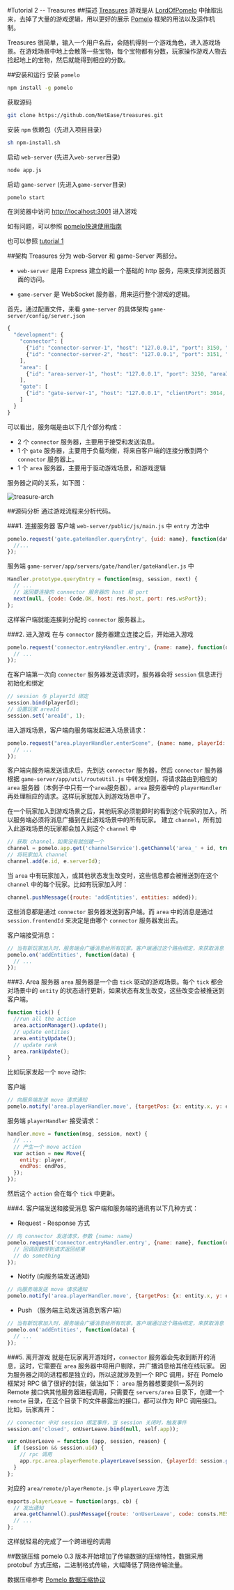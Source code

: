 #Tutorial 2 -- Treasures
##描述
[Treasures](https://github.com/NetEase/treasures) 游戏是从 [LordOfPomelo](https://github.com/NetEase/lordofpomelo) 中抽取出来，去掉了大量的游戏逻辑，用以更好的展示 [Pomelo](https://github.com/NetEase/pomelo) 框架的用法以及运作机制。

Treasures 很简单，输入一个用户名后，会随机得到一个游戏角色，进入游戏场景。在游戏场景中地上会散落一些宝物，每个宝物都有分数，玩家操作游戏人物去捡起地上的宝物，然后就能得到相应的分数。

##安装和运行
安装 `pomelo`

```bash
npm install -g pomelo
```
获取源码
```bash
git clone https://github.com/NetEase/treasures.git
```
安装 `npm` 依赖包（先进入项目目录）
```bash
sh npm-install.sh
```
启动 `web-server`  (先进入`web-server`目录)
```bash
node app.js
```
启动 `game-server` (先进入`game-server`目录)
```bash
pomelo start
```
在浏览器中访问 [http://localhost:3001](http://localhost:3001) 进入游戏

如有问题，可以参照 [pomelo快速使用指南](https://github.com/NetEase/pomelo/wiki/pomelo%E5%BF%AB%E9%80%9F%E4%BD%BF%E7%94%A8%E6%8C%87%E5%8D%97)

也可以参照 [tutorial 1](https://github.com/NetEase/pomelo/wiki/tutorial1--%E5%88%86%E5%B8%83%E5%BC%8F%E8%81%8A%E5%A4%A9)

##架构
Treasures 分为 web-Server 和 game-Server 两部分。

* `web-server` 是用 Express 建立的最一个基础的 http 服务，用来支撑浏览器页面的访问。

* `game-server` 是 WebSocket 服务器，用来运行整个游戏的逻辑。

首先，通过配置文件，来看 `game-server` 的具体架构 `game-server/config/server.json`
```javascript
{
  "development": {
    "connector": [
      {"id": "connector-server-1", "host": "127.0.0.1", "port": 3150, "clientPort": 3010, "frontend": true},
      {"id": "connector-server-2", "host": "127.0.0.1", "port": 3151, "clientPort": 3011, "frontend": true}
    ],
    "area": [
      {"id": "area-server-1", "host": "127.0.0.1", "port": 3250, "areaId": 1}
    ],
    "gate": [
      {"id": "gate-server-1", "host": "127.0.0.1", "clientPort": 3014, "frontend": true}
    ]
  }
}
```
可以看出，服务端是由以下几个部分构成：

* 2 个 `connector` 服务器，主要用于接受和发送消息。
* 1 个 `gate` 服务器，主要用于负载均衡，将来自客户端的连接分散到两个 `connector` 服务器上。
* 1 个 `area` 服务器，主要用于驱动游戏场景，和游戏逻辑

服务器之间的关系，如下图：

![treasure-arch](http://pomelo.netease.com/resource/documentImage/treasure-arch.png)

##源码分析
通过游戏流程来分析代码。

###1. 连接服务器
客户端 `web-server/public/js/main.js` 中 `entry` 方法中

```javascript
pomelo.request('gate.gateHandler.queryEntry', {uid: name}, function(data) {
  //...
});
```
服务端 `game-server/app/servers/gate/handler/gateHandler.js` 中
```javascript
Handler.prototype.queryEntry = function(msg, session, next) {
  // ...
  // 返回要连接的 connector 服务器的 host 和 port
  next(null, {code: Code.OK, host: res.host, port: res.wsPort});
};
```
这样客户端就能连接到分配的 `connector` 服务器上。

###2. 进入游戏
在与 `connector` 服务器建立连接之后，开始进入游戏

```javascript
pomelo.request('connector.entryHandler.entry', {name: name}, function(data) {
  // ...
});
```
在客户端第一次向 `connector` 服务器发送请求时，服务器会将 `session` 信息进行初始化和绑定

```javascript
// session 与 playerId 绑定
session.bind(playerId);
// 设置玩家 areaId
session.set('areaId', 1);
```

进入游戏场景，客户端向服务端发起进入场景请求：

```javascript
pomelo.request("area.playerHandler.enterScene", {name: name, playerId: data.playerId}, function(data) {
  // ...
});
```

客户端向服务端发送请求后，先到达 `connector` 服务器，然后 `connector` 服务器根据 `game-server/app/util/routeUtil.js` 中转发规则，将请求路由到相应的 `area` 服务器（本例子中只有一个`area`服务器），`area` 服务器中的 `playerHandler` 再处理相应的请求。这样玩家就加入到游戏场景中了。

在一个玩家加入到游戏场景之后，其他玩家必须能即时的看到这个玩家的加入，所以服务端必须将消息广播到在此游戏场景中的所有玩家。
建立 `channel`，所有加入此游戏场景的玩家都会加入到这个 `channel` 中
```javascript
// 获取 channel，如果没有就创建一个
channel = pomelo.app.get('channelService').getChannel('area_' + id, true);
// 将玩家加入 channel
channel.add(e.id, e.serverId);
```
当 `area` 中有玩家加入，或其他状态发生改变时，这些信息都会被推送到在这个 `channel` 中的每个玩家。比如有玩家加入时：

```javascript
channel.pushMessage({route: 'addEntities', entities: added});
```
这些消息都是通过 `connector` 服务器发送到客户端。而 `area` 中的消息是通过 `session.frontendId` 来决定是由哪个 `connector` 服务器发出去。

客户端接受消息：
```javascript
// 当有新玩家加入时，服务端会广播消息给所有玩家。客户端通过这个路由绑定，来获取消息
pomelo.on('addEntities', function(data) {
  // ...
});
```

###3. Area 服务器
`area` 服务器是一个由 `tick` 驱动的游戏场景。每个 `tick` 都会对场景中的 `entity` 的状态进行更新，如果状态有发生改变，这些改变会被推送到客户端。
```javascript
function tick() {
  //run all the action
  area.actionManager().update();
  // update entities
  area.entityUpdate();
  // update rank
  area.rankUpdate();
}
```
比如玩家发起一个 `move` 动作:

客户端
```javascript
// 向服务端发送 move 请求通知
pomelo.notify('area.playerHandler.move', {targetPos: {x: entity.x, y: entity.y}, target: targetId});
```
服务端 `playerHandler` 接受请求：
```javascript
handler.move = function(msg, session, next) {
  // ...
  // 产生一个 move action
  var action = new Move({
    entity: player,
    endPos: endPos,
  });
});
```
然后这个 `action` 会在每个 `tick` 中更新。

###4. 客户端发送和接受消息
客户端和服务端的通讯有以下几种方式：

* Request - Response 方式

```javascript
// 向 connector 发送请求，参数 {name: name}
pomelo.request('connector.entryHandler.entry', {name: name}, function(data) {
  // 回调函数得到请求返回结果
  // do something
});
```

* Notify (向服务端发送通知)

```javascript
// 向服务端发送 move 请求通知
pomelo.notify('area.playerHandler.move', {targetPos: {x: entity.x, y: entity.y}, target: targetId});
```

* Push （服务端主动发送消息到客户端）

```javascript
// 当有新玩家加入时，服务端会广播消息给所有玩家。客户端通过这个路由绑定，来获取消息
pomelo.on('addEntities', function(data) {
  // ...
});
```

###5. 离开游戏
就是在玩家离开游戏时，`connector` 服务器会先收到断开的消息，这时，它需要在 `area` 服务器中将用户剔除，并广播消息给其他在线玩家。
因为服务器之间的进程都是独立的，所以这就涉及到一个 RPC 调用，好在 Pomelo 框架对 RPC 做了很好的封装，做法如下：
`area` 服务器想要提供一系列的 Remote 接口供其他服务器进程调用，只需要在 `servers/area` 目录下，创建一个 `remote` 目录，在这个目录下的文件暴露出的接口，都可以作为 RPC 调用接口。
比如，玩家离开：

```javascript
// connector 中对 session 绑定事件，当 session 关闭时，触发事件
session.on('closed', onUserLeave.bind(null, self.app));

var onUserLeave = function (app, session, reason) {
  if (session && session.uid) {
    // rpc 调用
    app.rpc.area.playerRemote.playerLeave(session, {playerId: session.get('playerId'), areaId: session.get('areaId')}, null);
  }
};
```
对应的 `area/remote/playerRemote.js` 中 `playerLeave` 方法

```javascript
exports.playerLeave = function(args, cb) {
  // 发出通知
  area.getChannel().pushMessage({route: 'onUserLeave', code: consts.MESSAGE.RES, playerId: playerId});
  // ...
};
```
这样就轻易的完成了一个跨进程的调用

##数据压缩
pomelo 0.3 版本开始增加了传输数据的压缩特性，数据采用 protobuf 方式压缩，二进制格式传输，大幅降低了网络传输流量。

数据压缩参考 [Pomelo 数据压缩协议](https://github.com/NetEase/pomelo/wiki/Pomelo-%E6%95%B0%E6%8D%AE%E5%8E%8B%E7%BC%A9%E5%8D%8F%E8%AE%AE)

